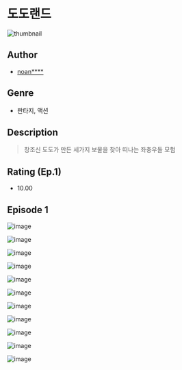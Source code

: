 # 도도랜드
![thumbnail](https://image-comic.pstatic.net/user_contents_data/challenge_comic/2023/05/23/306797/upload_3487532364541933619_480x623.jpeg)

## Author
- [noan****](https://comic.naver.com/artistTitle?id=306797)

## Genre
- 판타지, 액션

## Description
> 창조신 도도가 만든 세가지 보물을 찾아 떠나는 좌충우돌 모험


## Rating (Ep.1)
- 10.00

## Episode 1
![image](https://image-comic.pstatic.net/user_contents_data/challenge_comic/2023/05/23/306797/upload_7378356759370817893.jpeg)

![image](https://image-comic.pstatic.net/user_contents_data/challenge_comic/2023/05/23/306797/upload_3904958659857560375.jpeg)

![image](https://image-comic.pstatic.net/user_contents_data/challenge_comic/2023/05/23/306797/upload_3690811372220920880.jpeg)

![image](https://image-comic.pstatic.net/user_contents_data/challenge_comic/2023/05/23/306797/upload_4136103505413158454.jpeg)

![image](https://image-comic.pstatic.net/user_contents_data/challenge_comic/2023/05/23/306797/upload_7363729766385803621.jpeg)

![image](https://image-comic.pstatic.net/user_contents_data/challenge_comic/2023/05/23/306797/upload_3545848472743274036.jpeg)

![image](https://image-comic.pstatic.net/user_contents_data/challenge_comic/2023/05/23/306797/upload_3617572717139092324.jpeg)

![image](https://image-comic.pstatic.net/user_contents_data/challenge_comic/2023/05/23/306797/upload_7306302286901359462.jpeg)

![image](https://image-comic.pstatic.net/user_contents_data/challenge_comic/2023/05/23/306797/upload_7077181660254844215.jpeg)

![image](https://image-comic.pstatic.net/user_contents_data/challenge_comic/2023/05/23/306797/upload_7219886140468323429.jpeg)

![image](https://image-comic.pstatic.net/user_contents_data/challenge_comic/2023/05/23/306797/upload_7221300328059449651.jpeg)
